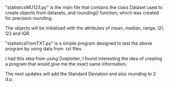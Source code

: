 "statisticsMU123.py" is the main file that contains the class Dataset used to create objects from datasets, and rounding() function, which was created for precision rounding.

The objects will be initialized with the attributes of mean, median, range, Q1, Q3 and IQR.

"statisticsFromTXT.py" is a simple program designed to test the above program by using data from .txt files.

I had this idea from using Dotplotter, I found interesting the idea of creating a program that would give me the exact same information.

The next updates will add the Standard Deviation and also rounding to 2 d.p.
